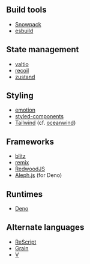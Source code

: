 ## Build tools

* [Snowpack](https://www.snowpack.dev/)
* [esbuild](https://github.com/evanw/esbuild/)

## State management

* [valtio](https://github.com/pmndrs/valtio)
* [recoil](https://github.com/facebookexperimental/Recoil)
* [zustand](https://github.com/pmndrs/zustand)

## Styling

* [emotion](https://emotion.sh/)
* [styled-components](https://styled-components.com/)
* [Tailwind](https://tailwindcss.com/) (cf. [oceanwind](https://github.com/lukejacksonn/oceanwind))

## Frameworks

* [blitz](https://github.com/blitz-js/blitz)
* [remix](https://remix.run/)
* [RedwoodJS](https://redwoodjs.com/)
* [Aleph.js](https://alephjs.org/) (for Deno)

## Runtimes

* [Deno](https://deno.land/)

## Alternate languages

* [ReScript](https://rescript-lang.org/)
* [Grain](https://grain-lang.org/)
* [V](https://vlang.io/)
